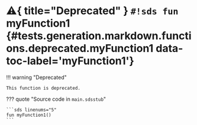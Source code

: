# :warning:{ title="Deprecated" } `#!sds fun` myFunction1 {#tests.generation.markdown.functions.deprecated.myFunction1 data-toc-label='myFunction1'}

!!! warning "Deprecated"

    This function is deprecated.

??? quote "Source code in `main.sdsstub`"

    ```sds linenums="5"
    fun myFunction1()
    ```
